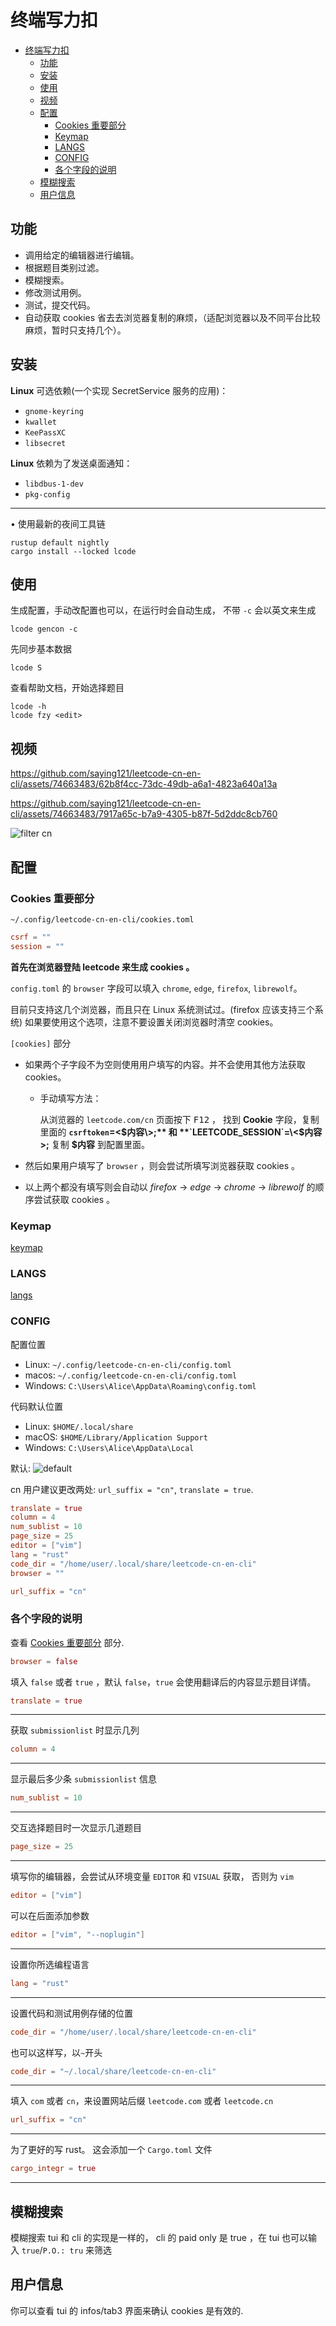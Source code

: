 # 终端写力扣

<!--toc:start-->
- [终端写力扣](#终端写力扣)
  - [功能](#功能)
  - [安装](#安装)
  - [使用](#使用)
  - [视频](#视频)
  - [配置](#配置)
    - [Cookies 重要部分](#cookies-重要部分)
    - [Keymap](#keymap)
    - [LANGS](#langs)
    - [CONFIG](#config)
    - [各个字段的说明](#各个字段的说明)
  - [模糊搜索](#模糊搜索)
  - [用户信息](#用户信息)
<!--toc:end-->

## 功能

- 调用给定的编辑器进行编辑。
- 根据题目类别过滤。
- 模糊搜索。
- 修改测试用例。
- 测试，提交代码。
- 自动获取 cookies 省去去浏览器复制的麻烦，（适配浏览器以及不同平台比较麻烦，暂时只支持几个）。

## 安装

**Linux** 可选依赖(一个实现 SecretService 服务的应用)：

- `gnome-keyring`
- `kwallet`
- `KeePassXC`
- `libsecret`

**Linux** 依赖为了发送桌面通知：

- `libdbus-1-dev`
- `pkg-config`

---

• 使用最新的夜间工具链

```shell
rustup default nightly
cargo install --locked lcode
```

## 使用

生成配置，手动改配置也可以，在运行时会自动生成，
不带 `-c` 会以英文来生成

```shell
lcode gencon -c
```

先同步基本数据

```shell
lcode S
```

查看帮助文档，开始选择题目

```shell
lcode -h
lcode fzy <edit>
```

## 视频

https://github.com/saying121/leetcode-cn-en-cli/assets/74663483/62b8f4cc-73dc-49db-a6a1-4823a640a13a

https://github.com/saying121/leetcode-cn-en-cli/assets/74663483/7917a65c-b7a9-4305-b87f-5d2ddc8cb760

![filter cn](./pictures/filter_cn.png)

## 配置

### Cookies 重要部分

`~/.config/leetcode-cn-en-cli/cookies.toml`

```toml
csrf = ""
session = ""
```

**首先在浏览器登陆 leetcode 来生成 cookies 。**

`config.toml` 的 `browser` 字段可以填入 `chrome`, `edge`, `firefox`, `librewolf`。

目前只支持这几个浏览器，而且只在 Linux 系统测试过。(firefox 应该支持三个系统)
如果要使用这个选项，注意不要设置关闭浏览器时清空 cookies。

`[cookies]` 部分

- 如果两个子字段不为空则使用用户填写的内容。并不会使用其他方法获取 cookies。

  - 手动填写方法：

    从浏览器的 `leetcode.com/cn` 页面按下 <kbd>F12</kbd> ，
    找到 **Cookie** 字段，复制里面的 **`csrftoken`=\<$内容\>;** 和 **`LEETCODE_SESSION`=\<$内容\>;**
    复制 **$内容** 到配置里面。

- 然后如果用户填写了 `browser` ，则会尝试所填写浏览器获取 cookies 。

- 以上两个都没有填写则会自动以 _firefox_ -> _edge_ -> _chrome_ -> _librewolf_ 的顺序尝试获取 cookies 。

### Keymap

[keymap](./KEYMAP.md)

### LANGS

[langs](./LANGS.md)

### CONFIG

配置位置

- Linux: `~/.config/leetcode-cn-en-cli/config.toml`
- macos: `~/.config/leetcode-cn-en-cli/config.toml`
- Windows: `C:\Users\Alice\AppData\Roaming\config.toml`

代码默认位置

- Linux: `$HOME/.local/share`
- macOS: `$HOME/Library/Application Support`
- Windows: `C:\Users\Alice\AppData\Local`

默认:
![default](./pictures/screen_shot_.png)

cn 用户建议更改两处: `url_suffix = "cn"`, `translate = true`.

```toml
translate = true
column = 4
num_sublist = 10
page_size = 25
editor = ["vim"]
lang = "rust"
code_dir = "/home/user/.local/share/leetcode-cn-en-cli"
browser = ""

url_suffix = "cn"
```

### 各个字段的说明

查看 [Cookies 重要部分](#cookies-重要部分) 部分.

```toml
browser = false
```

填入 `false` 或者 `true` ，默认 `false`，`true` 会使用翻译后的内容显示题目详情。

```toml
translate = true
```

---

获取 `submissionlist` 时显示几列

```toml
column = 4
```

---

显示最后多少条 `submissionlist` 信息

```toml
num_sublist = 10
```

---

交互选择题目时一次显示几道题目

```toml
page_size = 25
```

---

填写你的编辑器，会尝试从环境变量 `EDITOR` 和 `VISUAL` 获取，
否则为 `vim`

```toml
editor = ["vim"]
```

可以在后面添加参数

```toml
editor = ["vim", "--noplugin"]
```

---

设置你所选编程语言

```toml
lang = "rust"
```

---

设置代码和测试用例存储的位置

```toml
code_dir = "/home/user/.local/share/leetcode-cn-en-cli"
```

也可以这样写，以`~`开头

```toml
code_dir = "~/.local/share/leetcode-cn-en-cli"
```

---

填入 `com` 或者 `cn`，来设置网站后缀 `leetcode.com` 或者 `leetcode.cn`

```toml
url_suffix = "cn"
```

---

为了更好的写 rust。 这会添加一个 `Cargo.toml` 文件

```toml
cargo_integr = true
```

---

## 模糊搜索

模糊搜索 tui 和 cli 的实现是一样的， cli 的 paid only 是 true ，在 tui 也可以输入 `true`/`P.O.: tru` 来筛选

## 用户信息

你可以查看 tui 的 infos/tab3 界面来确认 cookies 是有效的.
